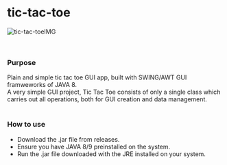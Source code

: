 # tic-tac-toe
![tic-tac-toeIMG](https://user-images.githubusercontent.com/68727041/150778778-5befe343-06e7-46d5-bae1-bfb90cac869a.png)


<br>

### Purpose

Plain and simple tic tac toe GUI app, built with SWING/AWT GUI framweworks of JAVA 8.<br>
A very simple GUI project, Tic Tac Toe consists of only a single class which carries out all operations, both for GUI creation and data management.
<br/><br/>

### How to use

- Download the .jar file from releases.
- Ensure you have JAVA 8/9 preinstalled on the system.
- Run the .jar file downloaded with the JRE installed on your system.



